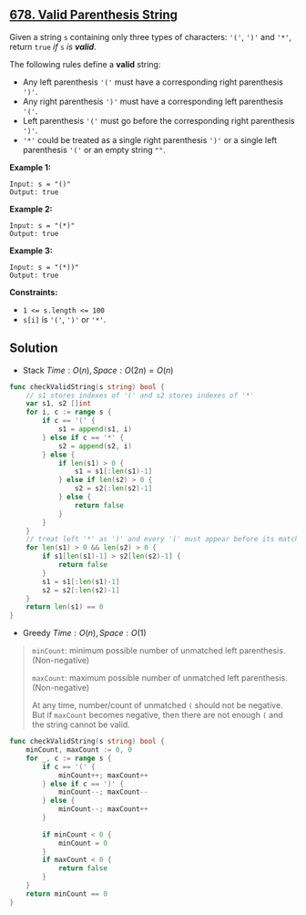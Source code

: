 ## [678. Valid Parenthesis String](https://leetcode.com/problems/valid-parenthesis-string/)


Given a string `s` containing only three types of characters: `'('`, `')'` and `'*'`, return `true` _if_ `s` _is **valid**_.

The following rules define a **valid** string:

*   Any left parenthesis `'('` must have a corresponding right parenthesis `')'`.
*   Any right parenthesis `')'` must have a corresponding left parenthesis `'('`.
*   Left parenthesis `'('` must go before the corresponding right parenthesis `')'`.
*   `'*'` could be treated as a single right parenthesis `')'` or a single left parenthesis `'('` or an empty string `""`.

**Example 1:**

```
Input: s = "()"
Output: true
```

**Example 2:**

```
Input: s = "(*)"
Output: true
```

**Example 3:**

```
Input: s = "(*))"
Output: true
```

**Constraints:**

*   `1 <= s.length <= 100`
*   `s[i]` is `'('`, `')'` or `'*'`.



## Solution

- Stack	$Time: O(n), Space: O(2n) = O(n)$ 

```go
func checkValidString(s string) bool {
	// s1 stores indexes of '(' and s2 stores indexes of '*'
	var s1, s2 []int
	for i, c := range s {
		if c == '(' {
			s1 = append(s1, i)
		} else if c == '*' {
			s2 = append(s2, i)
		} else {
			if len(s1) > 0 {
				s1 = s1[:len(s1)-1]
			} else if len(s2) > 0 {
				s2 = s2[:len(s2)-1]
			} else {
				return false
			}
		}
	}
	// treat left '*' as ')' and every '(' must appear before its matching ')'
	for len(s1) > 0 && len(s2) > 0 {
		if s1[len(s1)-1] > s2[len(s2)-1] {
			return false
		}
		s1 = s1[:len(s1)-1]
		s2 = s2[:len(s2)-1]
	}
	return len(s1) == 0
}
```



- Greedy	$Time: O(n), Space: O(1)$ 

> `minCount`: minimum possible number of unmatched left parenthesis. (Non-negative)
>
> `maxCount`: maximum possible number of unmatched left parenthesis. (Non-negative)
>
> At any time, number/count of unmatched `(` should not be negative. But if `maxCount` becomes negative, then there are not enough `(` and the string cannot be valid.

```go
func checkValidString(s string) bool {
    minCount, maxCount := 0, 0
    for _, c := range s {
        if c == '(' {
            minCount++; maxCount++
        } else if c == ')' {
            minCount--; maxCount--
        } else {
            minCount--; maxCount++
        }
        
        if minCount < 0 {
            minCount = 0
        }
        if maxCount < 0 {
            return false
        }
    }
    return minCount == 0
}
```